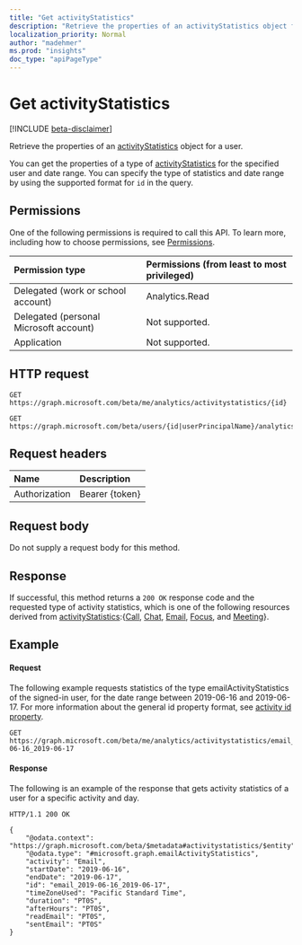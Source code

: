 ```yaml
---
title: "Get activityStatistics"
description: "Retrieve the properties of an activityStatistics object for a user."
localization_priority: Normal
author: "madehmer"
ms.prod: "insights"
doc_type: "apiPageType"
---
```


# Get activityStatistics

[!INCLUDE [beta-disclaimer](../../includes/beta-disclaimer.md)]

Retrieve the properties of an [activityStatistics](../resources/activitystatistics.md) object for a user.

You can get the properties of a type of [activityStatistics](../resources/activitystatistics.md) for the specified user and date range. You can specify the type of statistics and date range by using the supported format for `id` in the query.

## Permissions

One of the following permissions is required to call this API. To learn more, including how to choose permissions, see [Permissions](/graph/permissions-reference).

| Permission type                        | Permissions (from least to most privileged) |
|:---------------------------------------|:--------------------------------------------|
| Delegated (work or school account)     | Analytics.Read |
| Delegated (personal Microsoft account) | Not supported. |
| Application                            | Not supported. |

## HTTP request

<!-- { "blockType": "ignored" }  -->

```http
GET https://graph.microsoft.com/beta/me/analytics/activitystatistics/{id}

GET https://graph.microsoft.com/beta/users/{id|userPrincipalName}/analytics/activitystatistics/{id}

```

## Request headers

| Name      |Description|
|:----------|:----------|
| Authorization | Bearer {token} |

## Request body

Do not supply a request body for this method.

## Response

If successful, this method returns a `200 OK` response code and the requested type of activity statistics, which is one of the following resources derived from [activityStatistics](../resources/activitystatistics.md):{[Call](../resources/callactivitystatistics.md), [Chat](../resources/chatactivitystatistics.md), [Email](../resources/emailactivitystatistics.md), [Focus](../resources/focusactivitystatistics.md), and [Meeting](../resources/meetingactivitystatistics.md)}.

## Example

#### Request

The following example requests statistics of the type emailActivityStatistics of the signed-in user, for the date range between 2019-06-16 and 2019-06-17. For more information about the general id property format, see [activity id property](../resources/activitystatistics.md#activity-id-property).

<!-- {
  "blockType": "request",
  "name": "get_activitystatistics"
}-->

```http
GET https://graph.microsoft.com/beta/me/analytics/activitystatistics/email_2019-06-16_2019-06-17

```

#### Response

The following is an example of the response that gets activity statistics of a user for a specific activity and day.

<!-- {
  "blockType": "response",
  "truncated": true,
  "@odata.type": "microsoft.graph.activityStatistics"
} -->

```http
HTTP/1.1 200 OK

{
    "@odata.context": "https://graph.microsoft.com/beta/$metadata#activitystatistics/$entity",
    "@odata.type": "#microsoft.graph.emailActivityStatistics",
    "activity": "Email",
    "startDate": "2019-06-16",
    "endDate": "2019-06-17",
    "id": "email_2019-06-16_2019-06-17",
    "timeZoneUsed": "Pacific Standard Time",
    "duration": "PT0S",
    "afterHours": "PT0S",
    "readEmail": "PT0S",
    "sentEmail": "PT0S"
}
```

<!-- uuid: 16cd6b66-4b1a-43a1-adaf-3a886856ed98
2019-02-04 14:57:30 UTC -->
<!-- {
  "type": "#page.annotation",
  "description": "Get activityStatistics",
  "keywords": "",
  "section": "documentation",
  "tocPath": ""
}-->
